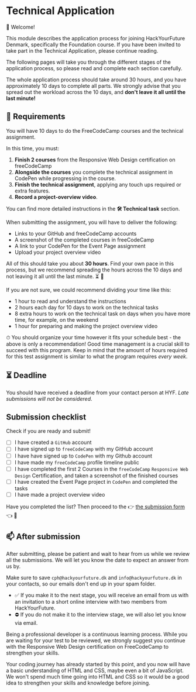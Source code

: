 # Technical Application

👋 Welcome!

This module describes the application process for joining HackYourFuture Denmark, specifically the Foundation course. If you have been invited to take part in the Technical Application, please continue reading.

The following pages will take you through the different stages of the application process, so please read and complete each section carefully.

The whole application process should take around 30 hours, and you have approximately 10 days to complete all parts. We strongly advise that you spread out the workload across the 10 days, and **don't leave it all until the last minute!**

## 🥸 Requirements

You will have 10 days to do the FreeCodeCamp courses and the technical assignment.

In this time, you must:

1. **Finish 2 courses** from the Responsive Web Design certification on freeCodeCamp
1. **Alongside the courses** you complete the technical assignment in CodePen while progressing in the course.
1. **Finish the technical assignment**, applying any touch ups required or extra features.
1. **Record a project-overview video**.

You can find more detailed instructions in the **🛠️ Technical task** section.

When submitting the assignment, you will have to deliver the following:

- Links to your GitHub and freeCodeCamp accounts
- A screenshot of the completed courses in freeCodeCamp
- A link to your CodePen for the Event Page assignment
- Upload your project overview video

All of this should take you about **30 hours**. Find your own pace in this process, but we recommend spreading the hours across the 10 days and not leaving it all until the last minute. ⏳ 🥵

If you are not sure, we could recommend dividing your time like this:

- 1 hour to read and understand the instructions
- 2 hours each day for 10 days to work on the technical tasks
- 8 extra hours to work on the technical task on days when you have more time, for example, on the weekend
- 1 hour for preparing and making the project overview video

⏱ You should organize your time however it fits your schedule best - the above is only a recommendation! Good time management is a crucial skill to succeed with this program. Keep in mind that the amount of hours required for this test assignment is similar to what the program requires _every week_.

## ⏳ Deadline

You should have received a deadline from your contact person at HYF.
_Late submissions will not be considered_.

## Submission checklist

Check if you are ready and submit!

- [ ] I have created a `GitHub` account
- [ ] I have signed up to `freeCodeCamp` with my GitHub account
- [ ] I have have signed up to `CodePen` with my Github account
- [ ] I have made my `freeCodeCamp` profile timeline public
- [ ] I have completed the first 2 Courses in the `freeCodeCamp` `Responsive Web Design` Certification, and taken a screenshot of the finished courses
- [ ] I have created the Event Page project in `CodePen` and completed the tasks
- [ ] I have made a project overview video

Have you completed the list?
Then proceed to the 👉 [the submission form](https://forms.gle/u4xxb6XrJ1rBVeSV9) 👈 🏁

## 📫 After submission

After submitting, please be patient and wait to hear from us while we review all the submissions. We will let you know the date to expect an answer from us by.

Make sure to save `cph@hackyourfuture.dk` and `info@hackyourfuture.dk` in your contacts, so our emails don't end up in your spam folder.

- ✅ If you make it to the next stage, you will receive an email from us with an invitation to a short online interview with two members from HackYourFuture.
- ⛔️ If you do not make it to the interview stage, we will also let you know via email.

Being a professional developer is a continuous learning process. While you are waiting for your test to be reviewed, we strongly suggest you continue with the Responsive Web Design certification on FreeCodeCamp to strengthen your skills.

Your coding journey has already started by this point, and you now will have a basic understanding of HTML and CSS, maybe even a bit of JavaScript. We won't spend much time going into HTML and CSS so it would be a good idea to strengthen your skills and knowledge before joining.
